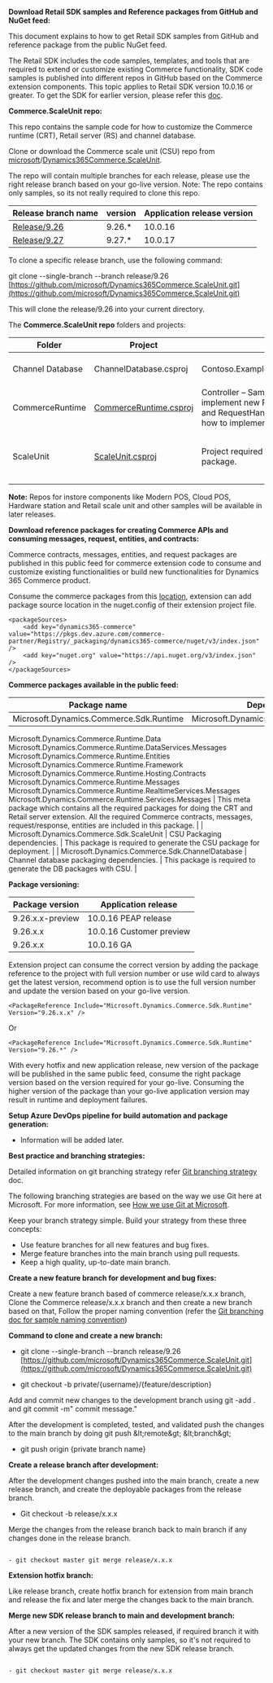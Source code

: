 **Download Retail SDK samples and Reference packages from GitHub and NuGet feed:**

This document explains to how to get Retail SDK samples from GitHub and reference package from the public NuGet feed.

The Retail SDK includes the code samples, templates, and tools that are required to extend or customize existing Commerce functionality, SDK code samples is published into different repos in GitHub based on the Commerce extension components. This topic applies to Retail SDK version 10.0.16 or greater. To get the SDK for earlier version, please refer this [doc](https://docs.microsoft.com/en-us/dynamics365/commerce/dev-itpro/retail-sdk/retail-sdk-overview).

**Commerce.ScaleUnit repo:**

This repo contains the sample code for how to customize the Commerce runtime (CRT), Retail server (RS) and channel database.

Clone or download the Commerce scale unit (CSU) repo from [microsoft](https://github.com/microsoft)/[Dynamics365Commerce.ScaleUnit](https://github.com/microsoft/Dynamics365Commerce.ScaleUnit).

The repo will contain multiple branches for each release, please use the right release branch based on your go-live version. Note: The repo contains only samples, so its not really required to clone this repo.

| Release branch name                                                                          | version | Application release version |
| -------------------------------------------------------------------------------------------- | ------- | --------------------------- |
| [Release/9.26](https://github.com/microsoft/Dynamics365Commerce.ScaleUnit/tree/release/9.26) | 9.26.\* | 10.0.16                     |
| [Release/9.27](https://github.com/microsoft/Dynamics365Commerce.ScaleUnit/tree/release/9.26) | 9.27.\* | 10.0.17                     |

To clone a specific release branch, use the following command:

git clone --single-branch --branch release/9.26 [https://github.com/microsoft/Dynamics365Commerce.ScaleUnit.git](https://github.com/microsoft/Dynamics365Commerce.ScaleUnit.git)

This will clone the release/9.26 into your current directory.

The **Commerce.ScaleUnit repo** folders and projects:

| Folder           | Project                                                                                                                                       | Contents                                                                                                                                             | Description                                   |
| ---------------- | --------------------------------------------------------------------------------------------------------------------------------------------- | ---------------------------------------------------------------------------------------------------------------------------------------------------- | --------------------------------------------- |
| Channel Database | ChannelDatabase.csproj                                                                                                                        | Contoso.ExampleTable.ChannelDatabase.sql                                                                                                             | Sample database extension.                    |
| CommerceRuntime  | [CommerceRuntime.csproj](https://github.com/microsoft/Dynamics365Commerce.ScaleUnit/blob/release/9.26/CommerceRuntime/CommerceRuntime.csproj) | Controller – Sample code for how to implement new RS APIs.Entities, Messages and RequestHandlers – Sample code for how to implement new CRT service. | Sample CRT extensions.                        |
| ScaleUnit        | [ScaleUnit.csproj](https://github.com/microsoft/Dynamics365Commerce.ScaleUnit/blob/release/9.26/ScaleUnit/ScaleUnit.csproj)                   | Project required to generate the CSU package.                                                                                                        | Project required to generate the CSU package. |

**Note:** Repos for instore components like Modern POS, Cloud POS, Hardware station and Retail scale unit and other samples will be available in later releases.

**Download reference packages for creating Commerce APIs and consuming messages, request, entities, and contracts:**

Commerce contracts, messages, entities, and request packages are published in this public feed for commerce extension code to consume and customize existing functionalities or build new functionalities for Dynamics 365 Commerce product.

Consume the commerce packages from this [location](https://pkgs.dev.azure.com/commerce-partner/Registry/_packaging/dynamics365-commerce/nuget/v3/index.json), extension can add package source location in the nuget.config of their extension project file.

```
<packageSources>
	<add key="dynamics365-commerce" value="https://pkgs.dev.azure.com/commerce-partner/Registry/_packaging/dynamics365-commerce/nuget/v3/index.json" />
	<add key="nuget.org" value="https://api.nuget.org/v3/index.json" />
</packageSources>
```

**Commerce packages available in the public feed:**

| Package name                            | Dependencies                            | Description |
| --------------------------------------- | --------------------------------------- | ----------- |
| Microsoft.Dynamics.Commerce.Sdk.Runtime | Microsoft.Dynamics.Commerce.Diagnostics |

Microsoft.Dynamics.Commerce.Runtime.Data
Microsoft.Dynamics.Commerce.Runtime.DataServices.Messages
Microsoft.Dynamics.Commerce.Runtime.Entities
Microsoft.Dynamics.Commerce.Runtime.Framework
Microsoft.Dynamics.Commerce.Runtime.Hosting.Contracts
Microsoft.Dynamics.Commerce.Runtime.Messages
Microsoft.Dynamics.Commerce.Runtime.RealtimeServices.Messages
Microsoft.Dynamics.Commerce.Runtime.Services.Messages | This meta package which contains all the required packages for doing the CRT and Retail server extension. All the required Commerce contracts, messages, request/response, entities are included in this package. |
| Microsoft.Dynamics.Commerce.Sdk.ScaleUnit | CSU Packaging dependencies. | This package is required to generate the CSU package for deployment. |
| Microsoft.Dynamics.Commerce.Sdk.ChannelDatabase | Channel database packaging dependencies. | This package is required to generate the DB packages with CSU.
|

**Package versioning:**

| Package version  | Application release      |
| ---------------- | ------------------------ |
| 9.26.x.x-preview | 10.0.16 PEAP release     |
| 9.26.x.x         | 10.0.16 Customer preview |
| 9.26.x.x         | 10.0.16 GA               |

Extension project can consume the correct version by adding the package reference to the project with full version number or use wild card to always get the latest version, recommend option is to use the full version number and update the version based on your go-live version.

```
<PackageReference Include="Microsoft.Dynamics.Commerce.Sdk.Runtime" Version="9.26.x.x" />
```

Or

```
<PackageReference Include="Microsoft.Dynamics.Commerce.Sdk.Runtime" Version="9.26.*" />
```

With every hotfix and new application release, new version of the package will be published in the same public feed, consume the right package version based on the version required for your go-live. Consuming the higher version of the package than your go-live application version may result in runtime and deployment failures.

**Setup Azure DevOps pipeline for build automation and package generation:**

- Information will be added later.

**Best practice and branching strategies:**

Detailed information on git branching strategy refer [Git branching strategy](https://docs.microsoft.com/en-us/azure/devops/repos/git/git-branching-guidance?view=azure-devops) doc.

The following branching strategies are based on the way we use Git here at Microsoft. For more information, see [How we use Git at Microsoft](https://docs.microsoft.com/en-us/azure/devops/learn/devops-at-microsoft/use-git-microsoft).

Keep your branch strategy simple. Build your strategy from these three concepts:

- Use feature branches for all new features and bug fixes.
- Merge feature branches into the main branch using pull requests.
- Keep a high quality, up-to-date main branch.

**Create a new feature branch for development and bug fixes:**

Create a new feature branch based of commerce release/x.x.x branch, Clone the Commerce release/x.x.x branch and then create a new branch based on that, Follow the proper naming convention (refer the [Git branching doc for sample naming convention](https://docs.microsoft.com/en-us/azure/devops/repos/git/git-branching-guidance?view=azure-devops#name-your-feature-branches-by-convention))

**Command to clone and create a new branch:**

- git clone --single-branch --branch release/9.26 [https://github.com/microsoft/Dynamics365Commerce.ScaleUnit.git](https://github.com/microsoft/Dynamics365Commerce.ScaleUnit.git)

- git checkout -b private/{username}/{feature/description}

Add and commit new changes to the development branch using git -add . and git commit -m&quot; commit message.&quot;

After the development is completed, tested, and validated push the changes to the main branch by doing git push \&lt;remote\&gt; \&lt;branch\&gt;

- git push origin {private branch name}

**Create a release branch after development:**

After the development changes pushed into the main branch, create a new release branch, and create the deployable packages from the release branch.

- Git checkout -b release/x.x.x

Merge the changes from the release branch back to main branch if any changes done in the release branch.

```

- git checkout master git merge release/x.x.x

```

**Extension hotfix branch:**

Like release branch, create hotfix branch for extension from main branch and release the fix and later merge the changes back to the main branch.

**Merge new SDK release branch to main and development branch:**

After a new version of the SDK samples released, if required branch it with your new branch. The SDK contains only samples, so it&#39;s not required to always get the updated changes from the new SDK release branch.

```

- git checkout master git merge release/x.x.x

```
